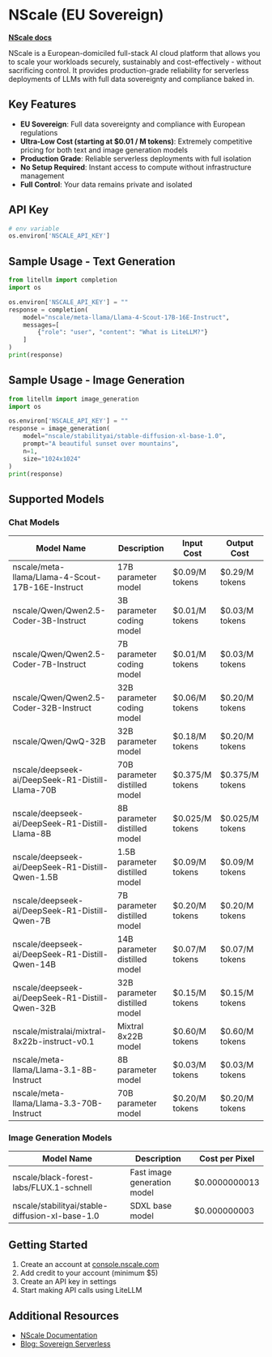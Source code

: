 # NScale (EU Sovereign)
**[NScale docs](https://docs.nscale.com/docs/getting-started/overview)**

NScale is a European-domiciled full-stack AI cloud platform that allows you to scale your workloads securely, sustainably and cost-effectively - without sacrificing control. It provides production-grade reliability for serverless deployments of LLMs with full data sovereignty and compliance baked in.

## Key Features
- **EU Sovereign**: Full data sovereignty and compliance with European regulations
- **Ultra-Low Cost (starting at $0.01 / M tokens)**: Extremely competitive pricing for both text and image generation models
- **Production Grade**: Reliable serverless deployments with full isolation
- **No Setup Required**: Instant access to compute without infrastructure management
- **Full Control**: Your data remains private and isolated

## API Key
```python
# env variable
os.environ['NSCALE_API_KEY']
```

## Sample Usage - Text Generation
```python
from litellm import completion
import os

os.environ['NSCALE_API_KEY'] = ""
response = completion(
    model="nscale/meta-llama/Llama-4-Scout-17B-16E-Instruct", 
    messages=[
        {"role": "user", "content": "What is LiteLLM?"}
    ]
)
print(response)
```

## Sample Usage - Image Generation
```python
from litellm import image_generation
import os

os.environ['NSCALE_API_KEY'] = ""
response = image_generation(
    model="nscale/stabilityai/stable-diffusion-xl-base-1.0",
    prompt="A beautiful sunset over mountains",
    n=1,
    size="1024x1024"
)
print(response)
```

## Supported Models

### Chat Models

| Model Name | Description | Input Cost | Output Cost |
|------------|-------------|------------|-------------|
| nscale/meta-llama/Llama-4-Scout-17B-16E-Instruct | 17B parameter model | $0.09/M tokens | $0.29/M tokens |
| nscale/Qwen/Qwen2.5-Coder-3B-Instruct | 3B parameter coding model | $0.01/M tokens | $0.03/M tokens |
| nscale/Qwen/Qwen2.5-Coder-7B-Instruct | 7B parameter coding model | $0.01/M tokens | $0.03/M tokens |
| nscale/Qwen/Qwen2.5-Coder-32B-Instruct | 32B parameter coding model | $0.06/M tokens | $0.20/M tokens |
| nscale/Qwen/QwQ-32B | 32B parameter model | $0.18/M tokens | $0.20/M tokens |
| nscale/deepseek-ai/DeepSeek-R1-Distill-Llama-70B | 70B parameter distilled model | $0.375/M tokens | $0.375/M tokens |
| nscale/deepseek-ai/DeepSeek-R1-Distill-Llama-8B | 8B parameter distilled model | $0.025/M tokens | $0.025/M tokens |
| nscale/deepseek-ai/DeepSeek-R1-Distill-Qwen-1.5B | 1.5B parameter distilled model | $0.09/M tokens | $0.09/M tokens |
| nscale/deepseek-ai/DeepSeek-R1-Distill-Qwen-7B | 7B parameter distilled model | $0.20/M tokens | $0.20/M tokens |
| nscale/deepseek-ai/DeepSeek-R1-Distill-Qwen-14B | 14B parameter distilled model | $0.07/M tokens | $0.07/M tokens |
| nscale/deepseek-ai/DeepSeek-R1-Distill-Qwen-32B | 32B parameter distilled model | $0.15/M tokens | $0.15/M tokens |
| nscale/mistralai/mixtral-8x22b-instruct-v0.1 | Mixtral 8x22B model | $0.60/M tokens | $0.60/M tokens |
| nscale/meta-llama/Llama-3.1-8B-Instruct | 8B parameter model | $0.03/M tokens | $0.03/M tokens |
| nscale/meta-llama/Llama-3.3-70B-Instruct | 70B parameter model | $0.20/M tokens | $0.20/M tokens |

### Image Generation Models

| Model Name | Description | Cost per Pixel |
|------------|-------------|----------------|
| nscale/black-forest-labs/FLUX.1-schnell | Fast image generation model | $0.0000000013 |
| nscale/stabilityai/stable-diffusion-xl-base-1.0 | SDXL base model | $0.000000003 |

## Getting Started
1. Create an account at [console.nscale.com](https://console.nscale.com)
2. Add credit to your account (minimum $5)
3. Create an API key in settings
4. Start making API calls using LiteLLM

## Additional Resources
- [NScale Documentation](https://docs.nscale.com/docs/getting-started/overview)
- [Blog: Sovereign Serverless](https://www.nscale.com/blog/sovereign-serverless-how-we-designed-full-isolation-without-sacrificing-performance) 